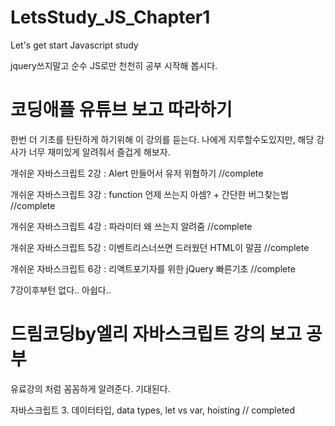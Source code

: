 # LetsStudy_JS_Chapter1
Let's get start Javascript study

jquery쓰지말고 순수 JS로만 천천히 공부 시작해 봅시다. 

# 코딩애플 유튜브 보고 따라하기
한번 더 기초를 탄탄하게 하기위해 이 강의를 듣는다. 나에게 지루할수도있지만, 해당 강사가 너무 재미있게 알려줘서 즐겁게 해보자.

개쉬운 자바스크립트 2강 : Alert 만들어서 유저 위협하기 //complete

개쉬운 자바스크립트 3강 : function 언제 쓰는지 아셈? + 간단한 버그찾는법 //complete

개쉬운 자바스크립트 4강 : 파라미터 왜 쓰는지 알려줌 //complete

개쉬운 자바스크립트 5강 : 이벤트리스너쓰면 드러웠던 HTML이 말끔 //complete

개쉬운 자바스크립트 6강 : 리액트포기자를 위한 jQuery 빠른기초 //complete

7강이후부턴 없다.. 아쉽다..

# 드림코딩by엘리 자바스크립트 강의 보고 공부
유료강의 처럼 꼼꼼하게 알려준다. 기대된다.

자바스크립트 3. 데이터타입, data types, let vs var, hoisting // completed